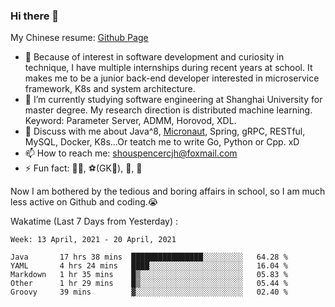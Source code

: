 ### Hi there 👋

My Chinese resume: [Github Page](https://spencercjh.github.io/resume/)

- 🔭 Because of interest in software development and curiosity in technique, I have multiple internships during recent years at school. It makes me to be a junior back-end developer interested in microservice framework, K8s and system architecture.
- 🌱 I’m currently studying software engineering at Shanghai University for master degree. My research direction is distributed machine learning. Keyword: Parameter Server, ADMM, Horovod, XDL.
- 💬 Discuss with me about Java^8, [Micronaut](http://micronaut.io/), Spring, gRPC, RESTful, MySQL, Docker, K8s...Or teatch me to write Go, Python or Cpp. xD
- 📫 How to reach me: shouspencercjh@foxmail.com
- ⚡ Fun fact: 🚴‍♂️, ⚽(GK🥅), 🏓, 🏸

Now I am bothered by the tedious and boring affairs in school, so I am much less active on Github and coding.😭

Wakatime (Last 7 Days from Yesterday) :

<!--START_SECTION:waka-->
```text
Week: 13 April, 2021 - 20 April, 2021

Java       17 hrs 38 mins  ████████████████░░░░░░░░░   64.28 % 
YAML       4 hrs 24 mins   ████░░░░░░░░░░░░░░░░░░░░░   16.04 % 
Markdown   1 hr 35 mins    █▒░░░░░░░░░░░░░░░░░░░░░░░   05.83 % 
Other      1 hr 29 mins    █▒░░░░░░░░░░░░░░░░░░░░░░░   05.44 % 
Groovy     39 mins         ▓░░░░░░░░░░░░░░░░░░░░░░░░   02.40 % 
```
<!--END_SECTION:waka-->
